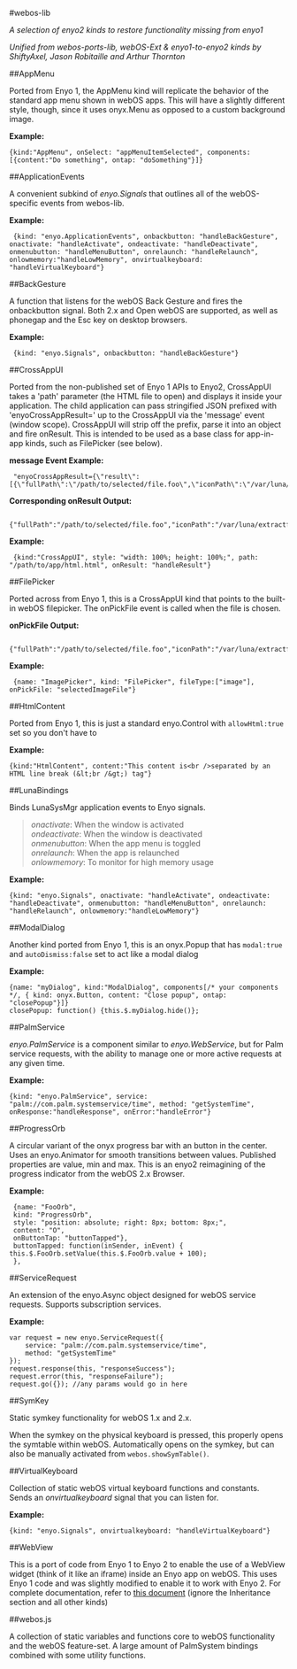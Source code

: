 #webos-lib

*A selection of enyo2 kinds to restore functionality missing from enyo1*

*Unified from webos-ports-lib, webOS-Ext & enyo1-to-enyo2 kinds by ShiftyAxel, Jason Robitaille and Arthur Thornton*

##AppMenu

Ported from Enyo 1, the AppMenu kind will replicate the behavior of the standard app menu shown in webOS apps. This will have a slightly different style, though, since it uses onyx.Menu as opposed to a custom background image.

**Example:**

	{kind:"AppMenu", onSelect: "appMenuItemSelected", components: [{content:"Do something", ontap: "doSomething"}]}

##ApplicationEvents

A convenient subkind of _enyo.Signals_ that outlines all of the webOS-specific events from webos-lib.

**Example:**

     {kind: "enyo.ApplicationEvents", onbackbutton: "handleBackGesture", onactivate: "handleActivate", ondeactivate: "handleDeactivate", onmenubutton: "handleMenuButton", onrelaunch: "handleRelaunch", onlowmemory:"handleLowMemory", onvirtualkeyboard: "handleVirtualKeyboard"}


##BackGesture

A function that listens for the webOS Back Gesture and fires the onbackbutton signal. Both 2.x and Open webOS are supported, as well as phonegap and the Esc key on desktop browsers.

**Example:**

     {kind: "enyo.Signals", onbackbutton: "handleBackGesture"}

##CrossAppUI

Ported from the non-published set of Enyo 1 APIs to Enyo2, CrossAppUI takes a 'path' parameter (the HTML file to open) and displays it inside your application.
The child application can pass stringified JSON prefixed with 'enyoCrossAppResult=' up to the CrossAppUI via the 'message' event (window scope). CrossAppUI will strip off the prefix, parse it into an object and fire onResult. This is intended to be used as a base class for app-in-app kinds, such as FilePicker (see below).

**message Event Example:**

     "enyoCrossAppResult={\"result\":[{\"fullPath\":\"/path/to/selected/file.foo\",\"iconPath\":\"/var/luna/extractfs//path/to/selected/file.foo:0:0:\",\"attachmentType\":\"image\",\"dbId\":\"++ILuOICkjNDQaUP\"}]}"

**Corresponding onResult Output:**

     {"fullPath":"/path/to/selected/file.foo","iconPath":"/var/luna/extractfs//path/to/selected/file.foo:0:0:","attachmentType":"image","dbId":"++ILuOICkjNDQaUP"}

**Example:**

     {kind:"CrossAppUI", style: "width: 100%; height: 100%;", path: "/path/to/app/html.html", onResult: "handleResult"}

##FilePicker

Ported across from Enyo 1, this is a CrossAppUI kind that points to the built-in webOS filepicker. The onPickFile event is called when the file is chosen.

**onPickFile Output:**

     {"fullPath":"/path/to/selected/file.foo","iconPath":"/var/luna/extractfs//path/to/selected/file.foo:0:0:","attachmentType":"image","dbId":"++ILuOICkjNDQaUP"}

**Example:**

     {name: "ImagePicker", kind: "FilePicker", fileType:["image"], onPickFile: "selectedImageFile"}

##HtmlContent

Ported from Enyo 1, this is just a standard enyo.Control with `allowHtml:true` set so you don't have to

**Example:**

	{kind:"HtmlContent", content:"This content is<br />separated by an HTML line break (&lt;br /&gt;) tag"}

##LunaBindings

Binds LunaSysMgr application events to Enyo signals.
	
>_onactivate_: When the window is activated<br>
>_ondeactivate_: When the window is deactivated<br>
>_onmenubutton_: When the app menu is toggled<br>
>_onrelaunch_: When the app is relaunched<br>
>_onlowmemory_: To monitor for high memory usage<br>

**Example:**

	{kind: "enyo.Signals", onactivate: "handleActivate", ondeactivate: "handleDeactivate", onmenubutton: "handleMenuButton", onrelaunch: "handleRelaunch", onlowmemory:"handleLowMemory"}

##ModalDialog

Another kind ported from Enyo 1, this is an onyx.Popup that has `modal:true` and `autoDismiss:false` set to act like a modal dialog

**Example:**

	{name: "myDialog", kind:"ModalDialog", components[/* your components */, { kind: onyx.Button, content: "Close popup", ontap: "closePopup"}]}
	closePopup: function() {this.$.myDialog.hide()};

##PalmService

_enyo.PalmService_ is a component similar to _enyo.WebService_, but for Palm service requests, with the ability to manage one or more active requests at any given time.

**Example:**

	{kind: "enyo.PalmService", service: "palm://com.palm.systemservice/time", method: "getSystemTime", onResponse:"handleResponse", onError:"handleError"}

##ProgressOrb

A circular variant of the onyx progress bar with an button in the center. Uses an enyo.Animator for smooth transitions between values.
Published properties are value, min and max.
This is an enyo2 reimagining of the progress indicator from the webOS 2.x Browser.

**Example:**

     {name: "FooOrb",
     kind: "ProgressOrb",
     style: "position: absolute; right: 8px; bottom: 8px;",
     content: "O",
     onButtonTap: "buttonTapped"},
     buttonTapped: function(inSender, inEvent) {
	this.$.FooOrb.setValue(this.$.FooOrb.value + 100);
     },

##ServiceRequest

An extension of the enyo.Async object designed for webOS service requests. Supports subscription services.

**Example:**

	var request = new enyo.ServiceRequest({
		service: "palm://com.palm.systemservice/time",
		method: "getSystemTime"
	});
	request.response(this, "responseSuccess");
	request.error(this, "responseFailure");
	request.go({}); //any params would go in here

##SymKey

Static symkey functionality for webOS 1.x and 2.x.
	
When the symkey on the physical keyboard is pressed, this properly opens the
symtable within webOS.  Automatically opens on the symkey, but can also be
manually activated from `webos.showSymTable()`.

##VirtualKeyboard

Collection of static webOS virtual keyboard functions and constants.	
Sends an _onvirtualkeyboard_ signal that you can listen for.

**Example:**

	{kind: "enyo.Signals", onvirtualkeyboard: "handleVirtualKeyboard"}

##WebView

This is a port of code from Enyo 1 to Enyo 2 to enable the use of a WebView widget
(think of it like an iframe) inside an Enyo app on webOS. This uses Enyo 1 code and
was slightly modified to enable it to work with Enyo 2. For complete documentation,
refer to [this document](https://developer.palm.com/content/api/reference/enyo/enyo-api-reference.html#enyo.WebView)
(ignore the Inheritance section and all other kinds)

##webos.js

A collection of static variables and functions core to webOS functionality
and the webOS feature-set. A large amount of PalmSystem bindings combined
with some utility functions.
